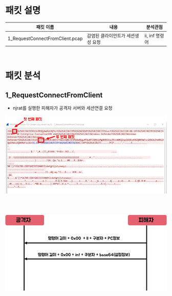 # 패킷 설명
| 패킷 이름 | 내용 | 분석관점 |
| ------ | ---------- | -------|
| 1_RequestConnectFromClient.pcap | 감염된 클라이언트가 세션생성 요청 | ii, inf 명령어 |

<br>


# 패킷 분석
## 1_RequestConnectFromClient
* njrat를 실행한 피해자가 공격자 서버와 세션연결 요청

![1_RequestConnectFromClient](images/1_RequestConnectFromClient.png)

<br> <br>

![1_RequestConnectFromClient_flow](images/1_RequestConnectFromClient_flow.png)